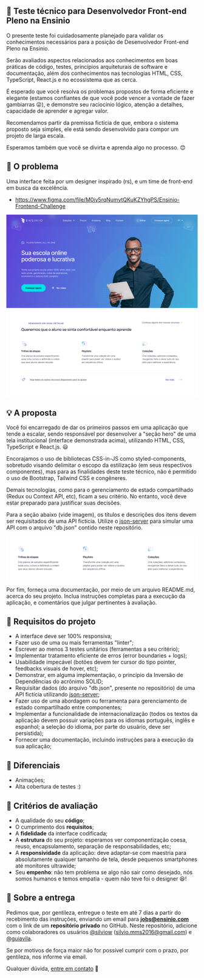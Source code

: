 ## :rocket: Teste técnico para Desenvolvedor Front-end Pleno na Ensinio

O presente teste foi cuidadosamente planejado para validar os conhecimentos necessários para a posição de Desenvolvedor Front-end Pleno na Ensinio.

Serão avaliados aspectos relacionados aos conhecimentos em boas práticas de código, testes, princípios arquiteturais de software e documentação, além dos conhecimentos nas tecnologias HTML, CSS, TypeScript, React.js e no ecossistema que as cerca.

É esperado que você resolva os problemas propostos de forma eficiente e elegante (estamos confiantes de que você pode vencer a vontade de fazer gambiarras :stuck_out_tongue_winking_eye:), e demonstre seu raciocínio lógico, atenção a detalhes, capacidade de aprender e agregar valor.

Recomendamos partir da premissa fictícia de que, embora o sistema proposto seja simples, ele está sendo desenvolvido para compor um projeto de larga escala.

Esperamos também que você se divirta e aprenda algo no processo. :blush:

## :eyes: O problema

Uma interface feita por um designer inspirado (rs), e um time de front-end em busca da excelência.

- https://www.figma.com/file/M0jy5rqNumytQKuKZYhgPS/Ensinio-Frontend-Challenge

![Interface demo](interface-demo.png)


## :bulb: A proposta

Você foi encarregado de dar os primeiros passos em uma aplicação que tende a escalar, sendo responsável por desenvolver a "seção hero" de uma tela institucional (interface demonstrada acima), utilizando HTML, CSS, TypeScript e React.js. :smiley:

Encorajamos o uso de bibliotecas CSS-in-JS como styled-components, sobretudo visando delimitar o escopo da estilização (em seus respectivos componentes), mas para as finalidades deste teste técnico, não é permitido o uso de Bootstrap, Tailwind CSS e congêneres.

Demais tecnologias, como para o gerenciamento de estado compartilhado (Redux ou Context API, etc), ficam a seu critério. No entanto, você deve estar preparado para justificar suas decisões.

Para a seção abaixo (vide imagem), os títulos e descrições dos itens devem ser requisitados de uma API fictícia. Utilize o [json-server](https://github.com/typicode/json-server) para simular uma API com o arquivo "db.json" contido neste repositório.

![Section demo](dynamic-section.png)

Por fim, forneça uma documentação, por meio de um arquivo README.md, acerca do seu projeto. Inclua instruções completas para a execução da aplicação, e comentários que julgar pertinentes à avaliação.

## :dart: Requisitos do projeto

- A interface deve ser 100% responsiva;
- Fazer uso de uma ou mais ferramentas "linter";
- Escrever ao menos 3 testes unitários (ferramentas a seu critério);
- Implementar tratamento eficiente de erros (error boundaries + logs);
- Usabilidade impecável (botões devem ter cursor do tipo pointer, feedbacks visuais de hover, etc);
- Demonstrar, em alguma implementação, o princípio da Inversão de Dependências do acrônimo SOLID;
- Requisitar dados (do arquivo "db.json", presente no repositório) de uma API fictícia utilizando [json-server](https://github.com/typicode/json-server);
- Fazer uso de uma abordagem ou ferramenta para gerenciamento de estado compartilhado entre componentes;
- Implementar a funcionalidade de internacionalização (todos os textos da aplicação devem possuir variações para os idiomas português, inglês e espanhol; a seleção do idioma, por parte do usuário, deve ser persistida);
- Fornecer uma documentação, incluindo instruções para a execução da sua aplicação;

## :clap: Diferenciais

- Animações;
- Alta cobertura de testes :)

## :page_facing_up: Critérios de avaliação

- A qualidade do seu **código**;
- O cumprimento dos **requisitos**;
- A **fidelidade** da interface codificada;
- A **estrutura** do seu projeto: esperamos ver componentização coesa, reuso, encapsulamento, separação de responsabilidades, etc;
- A **responsividade** da aplicação: deve adaptar-se com maestria para absolutamente qualquer tamanho de tela, desde pequenos smartphones até monitores ultrawide;
- Seu **empenho**: não tem problema se algo não sair como desejado, nós somos humanos e temos empatia - quem não teve foi o designer :satisfied:!

## :email: Sobre a entrega

Pedimos que, por gentileza, entregue o teste em até 7 dias a partir do recebimento das instruções, enviando um email para **jobs@ensinio.com** com o link de um **repositório privado** no GitHub. Neste repositório, adicione como colaboradores os usuários [@silviow](https://github.com/silviow) (silvio.mms2016@gmail.com) e [@guiavila](https://github.com/guiavila).

Se por motivos de força maior não for possível cumprir com o prazo, por gentileza, nos informe via email. 

Qualquer dúvida, [entre em contato](https://www.linkedin.com/in/silviow/) :muscle:
